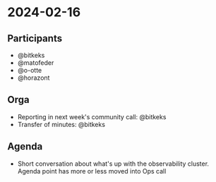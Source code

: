 # 2024-02-16

## Participants

- @bitkeks
- @matofeder
- @o-otte
- @horazont

## Orga

* Reporting in next week's community call: @bitkeks
* Transfer of minutes: @bitkeks

## Agenda

* Short conversation about what's up with the observability cluster. Agenda point has more or less moved into Ops call
